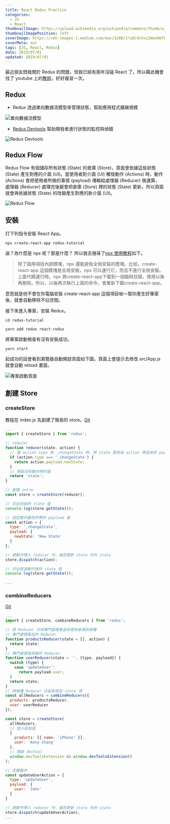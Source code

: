 ```yaml
---
title: React Redux Practice
categories:
  - JS
  - React
thumbnailImage: https://upload.wikimedia.org/wikipedia/commons/thumb/a/a7/React-icon.svg/1200px-React-icon.svg.png
thumbnailImagePosition: left
coverImage: https://cdn-images-1.medium.com/max/1200/1*y6C4nSvy2Woe0m7bWEn4BA.png
coverMeta: out
tags: [JS, React, Redux]
date: 2019/07/01
updated: 2019/07/01
---
```


最近朋友問我關於 Redux 的問題，但我已經有兩年沒碰 React 了。所以藉此機會找了 youtube 上的[教程](https://youtu.be/OSSpVLpuVWA)，好好複習一次。

<!--more-->

## Redux

* Redux 透過單向數據流模型來管理狀態，幫助應用程式擴展規模

![單向數據流模型](https://lh3.googleusercontent.com/RCAqIMcoBNaVcnbKPXupA177bJvvluPn3GeaSEywgKbQ9tqDWh-cjeds7KbOJiCWStxVGOQLR23kbd0nRhY31T_f7BlJY3CfCXXhGGqYqTaQvZiZKwIpOkY2QBnDdNxY1rEkqvHJAuIrvfRYS5HU5PAiW-JK5baYknZXW-dn14aeptIf1OXblwufjzgNDRSP1gZqUzvG1yyKF88XxV8isg76MQ2yONKLHhrzDNu5Yx_OrcP1u95MtLR9F-mZf_ah65I-JmVYpbtfECihE7VNEn58n7vMp2CIym4JLvRTFspEzCAerEklTkI4aF7oWqcnO-2fK_IImagVK_JU5D2dqBvGA9ZB6XChXPMmbYDs-dinini_zUPgFvYFQK0ZvhW7-KIBsMIVFNNgFhhVZb3wc3mcwrwIvLlmWkqpGHevqclMLAuWlaj-1LeYndUMfE5MzcZ8CSzu7Vo3YO_MjEh8mxSzICgvz-gnIUs6ezMhTCxxSp8SXuta7SZbTcgqDDFzx1BovCKvVgxlvOOD0hNneBq3C0yPBhVAB5mcNInZhjfhWYshXmEJUPZDUiHFXRmMzeCLmoRzUU0DzE2oasezhmYktkb4aRq9XzSkE2d8b9DILg4wWP3skCXG6syozRvTQwnu6z9tZMi96CvFm6RmyKiRebM-Vro_=w922-h548-no "單向數據流模型")

* [Redux Devtools](https://chrome.google.com/webstore/detail/redux-devtools/lmhkpmbekcpmknklioeibfkpmmfibljd) 幫助開發者進行狀態的監控與偵錯

![Redux Devtools](https://user-images.githubusercontent.com/7957859/48663602-3aac4900-ea9b-11e8-921f-97059cbb599c.png "Redux Devtools")

## Redux Flow

Redux Flow 有個儲存所有狀態 (State) 的倉庫 (Store)，頁面會依據這些狀態 (State) 產生對應的介面 (UI)。當使用者對介面 (UI) 觸發動作 (Actions) 時，動作 (Actions) 會把使用者所做的事情 (payload) 傳輸給處理器 (Reducer) 做運算， 處理器 (Reducer) 處理完後變會把倉庫 (Store) 裡的狀態 (State) 更新，所以頁面就會再依據狀態 (State) 的改變產生對應的新介面 (UI)。

![Redux Flow](https://lh3.googleusercontent.com/4fNoEoelX9xGuY9ujaqlV5bkoRzFWVJ12urnnBAs17FYumoFnC31TKe4hTzfpNBzG0Rde55vjURuPCCh7JiRYcl66xMZdgiijutv6ld2sRCwNBevGcfHj5sSUmCBmU3YrVGsagAVIpmmqGiZlI4wIGniBspsMA1CtGFA7f2punGbnfQLE_NhcPU8u_3VAxc3wmJJ1hxhaf_wO_FViTMzHx43-Lk3dmT3H219W4AAUPoPFMwWiiPyzNBtRZVzIyhLb6bGGLZPojsdaf5COQNN4NqfXnwgU0dNFX44tdM-10gYftyOBzsXwiCXu0aoPCei0nRvCp_cRlCClGYC6n9rp-4aNZ8GcaelZqN5nIf0jUYqegcGDoXeruwiy8g0x8_tlX5gAayXencALfp6LjfRTrM9Yry4z_VfgQuws0Y1-zvNdERmcZcFi3xfIPAfWuSxgdn5LeTxsm3fJ9eSCWobTf8n8KLW9rEXiwkBMiIqy4k7gYF6AnLzb9jssIp_huq0gStGif0pQdC-zjk144oSFkqmh9WtQGMGwSXTMfSL0g0NWKk9MehbxzFhRVKA-UrsN961N6dJXvs91IDJk3kT2Pb4ba_rx9yRnTu1mbPEvKp0hB73vro_RC94REWLrlzgkG6i_N9ezftI2z7TciZqnyMlGvCbwLIA=w1340-h932-no "Redux Flow")

## 安裝

打下列指令安裝 React App。

```
npx create-react-app redux-tutorial
```

誒？為什麼是 npx 呢？那是什麼？
所以我去搜尋了[npx 使用教程](https://www.ruanyifeng.com/blog/2019/02/npx.html)如下。

> 除了調用項目內部模塊，npx 還能避免全局安裝的模塊。比如，create-react-app 這個模塊是全局安裝，npx 可以運行它，而且不進行全局安裝。上面代碼運行時，npx 將create-react-app下載到一個臨時目錄，使用以後再刪除。所以，以後再次執行上面的命令，會重新下載create-react-app。

意思就是他不會在你電腦安裝 create-react-app 這個項目呦～幫你產生好專案後，就會自動移除不佔空間。

接下來進入專案，安裝 Redux。

```
cd redux-tutorial
```

```
yarn add redux react-redux
```

將專案啟動檢查有沒有安裝成功。

```
yarn start
```

起成功的話會看到瀏覽器自動開啟頁面如下圖。頁面上會提示去修改 src/App.js 就會自動 reload 畫面。

![專案啟動頁面](https://lh3.googleusercontent.com/0eGc8PAV_LPbfRoLNBV1BkkTQD37TUEjNij_RlVgxSEuYZNY4DKF8uGzrLBHVf2AE4TBM8x9rWyyKuJVMinEABsb-JvpT9bkwb0NNTSKNjYcBbNBmdnZ6W_kg54n3dGO5Nn4z3ODEQeiLYYKsdOj5jwyrsb1o8hgfX6PiirzQaKCa-Nn7uyHM22VNhwKD8ycZsBYICwXla6-z_C-y7a8ycYR1zN7oa0TaMHidHVS74tcBOumyuO5ZZISjlDhYjajvV5ERdTi6ypNQbBq79zXlwjRmjq9UyATG39FOn5Dk3byoatX_sEfevfBxTxDTEgukeEz2anjaoIIzDzEwJJS0MLXZxkAGhtSAwBkU9LCGRh9IPc4IgShJuqA2B8-9qqSBznAukDaKrdbkjotC6gbbv2wsm_ogOhB68qf9fWHap_Jh_32gF-znppLcU-kP9cyGAF1hEBSDdeOngarYU6uSaIuuVlqJFjakf3CgBFdZVspwHQbdYGOmSyxPN_NU_nrZg7dgjYJeI_FkPzR8lY4qETFKPYyfWTCArWuzry2GwQ36VIrcc4lmp5SlhLnyW2WNZmaf-MMkVpjYMmzkNbRymIFamQzA2GO49BmecALKJXy4z_tSkYqsa8pDyRECxa1RGspkoog9YUvthBasLtLTForiwJN0iez=w2560-h1446-no "專案啟動頁面")

## 創建 Store

### createStore

教程在 index.js 先創建了簡易的 store。[Git](...)

```js
...
import { createStore } from 'redux';

// reducer
function reducer(state, action) {
  // 當 action type 為 _changeState 時，將 state 更改為 action 帶過來的 payload 值
  if (action.type === '_changeState') {
    return action.payload.newState;
  }
  // 預設沒有動作時的值
  return 'state';
}

// 創建 sotre
const store = createStore(reducer);

// 印出初始的 state 值
console.log(store.getState());

// 設定動作屬性所帶的 payload 值
const action = {
  type: '_changeState',
  payload: {
    newState: 'New State'
  }
};

// 將動作帶入 reducer 中，進而更新 store 中的 state
store.dispatch(action);

// 印出經過動作後的 state 值
console.log(store.getState());

...

```

### combineReducers

[Git](...)

```js
...
import { createStore, combineReducers } from 'redux';

// 將 Reducer 分成專門處理產品和使用者資訊兩種
// 專門處理產品的 Reducer
function productsReducer(state = [], action) {
  return state;
}
// 專門處理使用者的 Reducer
function userReducer(state = '', {type, payload}) {
  switch (type) {
    case 'updateUser':
      return payload.user;
  }
  return state;
}
// 將兩種 Reducer 合起來放在 store 用
const allReducers = combineReducers({
  products: productsReducer,
  user: userReducer
});

const store = createStore(
  allReducers,
  // 放入起始值
  {
    products: [{ name: 'iPhone' }],
    user: 'Anny Chang'
  },
  // 開啟 devTool
  window.devToolsExtension && window.devToolsExtension()
);

// 定義動作
const updateUserAction = {
  type: 'updateUser',
  payload: {
    user: 'John'
  }
}

// 將動作帶入 reducer 中，進而更新 store 中的 state
store.dispatch(updateUserAction);
...
```